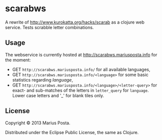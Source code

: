 scarabws
========

A rewrite of http://www.kurokatta.org/hacks/scarab as a clojure web service.
Tests scrabble letter combinations.

## Usage

The webservice is currently hosted at http://scarabws.mariusposta.info for the moment:
- GET `http://scarabws.mariusposta.info/` for all available languages,
- GET `http://scarabws.mariusposta.info/<language>` for some basic statistics regarding *language*,
- GET `http://scarabws.mariusposta.info/<language>/<letter-query>` for exact- and sub-matches of the letters in `letter_query` for `language`. Lower case letters and '_' for blank tiles only. 


## License

Copyright © 2013 Marius Posta.

Distributed under the Eclipse Public License, the same as Clojure.
